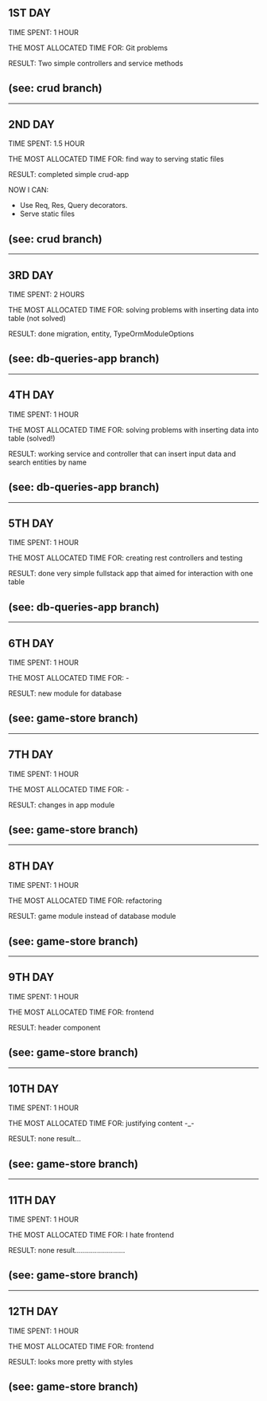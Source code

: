 ## 1ST DAY

TIME SPENT: 1 HOUR

THE MOST ALLOCATED TIME FOR: Git problems

RESULT: Two simple controllers and service methods

## (see: crud branch)

-----------------------------------------------------------------------------

## 2ND DAY

TIME SPENT: 1.5 HOUR

THE MOST ALLOCATED TIME FOR: find way to serving static files

RESULT: completed simple crud-app

NOW I CAN: 
- Use Req, Res, Query decorators.
- Serve static files

## (see: crud branch)

-----------------------------------------------------------------------------

## 3RD DAY

TIME SPENT: 2 HOURS

THE MOST ALLOCATED TIME FOR: solving problems with inserting data into table (not solved)

RESULT: done migration, entity, TypeOrmModuleOptions

## (see: db-queries-app branch)

-----------------------------------------------------------------------------

## 4TH DAY

TIME SPENT: 1 HOUR

THE MOST ALLOCATED TIME FOR: solving problems with inserting data into table (solved!)

RESULT: working service and controller that can insert input data and search entities by name

## (see: db-queries-app branch)

-----------------------------------------------------------------------------

## 5TH DAY

TIME SPENT: 1 HOUR

THE MOST ALLOCATED TIME FOR: creating rest controllers and testing

RESULT: done very simple fullstack app that aimed for interaction with one table 

## (see: db-queries-app branch)

-----------------------------------------------------------------------------

## 6TH DAY

TIME SPENT: 1 HOUR

THE MOST ALLOCATED TIME FOR: -

RESULT: new module for database

## (see: game-store branch)

-----------------------------------------------------------------------------

## 7TH DAY

TIME SPENT: 1 HOUR

THE MOST ALLOCATED TIME FOR: -

RESULT: changes in app module

## (see: game-store branch)

-----------------------------------------------------------------------------

## 8TH DAY

TIME SPENT: 1 HOUR

THE MOST ALLOCATED TIME FOR: refactoring

RESULT: game module instead of database module

## (see: game-store branch)

-----------------------------------------------------------------------------

## 9TH DAY

TIME SPENT: 1 HOUR

THE MOST ALLOCATED TIME FOR: frontend

RESULT: header component

## (see: game-store branch)

-----------------------------------------------------------------------------

## 10TH DAY

TIME SPENT: 1 HOUR

THE MOST ALLOCATED TIME FOR: justifying content -_-

RESULT: none result...

## (see: game-store branch)

-----------------------------------------------------------------------------

## 11TH DAY

TIME SPENT: 1 HOUR

THE MOST ALLOCATED TIME FOR: I hate frontend

RESULT: none result.........................

## (see: game-store branch)

-----------------------------------------------------------------------------

## 12TH DAY

TIME SPENT: 1 HOUR

THE MOST ALLOCATED TIME FOR: frontend

RESULT: looks more pretty with styles

## (see: game-store branch)

